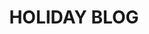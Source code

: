 ---
title: HOLIDAY BLOG
hero:
  title: HOLIDAY
  desc: 深圳人天天就想着怎么搞钱 🤑
  actions:
    - text: 进去看看
      link: /practice
features:
  - icon: https://gw.alipayobjects.com/zos/bmw-prod/d60657df-0822-4631-9d7c-e7a869c2f21c/k79dmz3q_w126_h126.png
    title: 架构
    desc: 前端架构的修行路上
  - icon: https://gw.alipayobjects.com/zos/bmw-prod/b8570f4d-c1b1-45eb-a1da-abff53159967/kj9t990h_w144_h144.png
    title: 信念
    desc: 行到水穷处，坐看云起时。
  - icon: https://gw.alipayobjects.com/zos/bmw-prod/881dc458-f20b-407b-947a-95104b5ec82b/k79dm8ih_w144_h144.png
    title: 理财
    desc: 境界初级韭菜层
footer: MIT Licensed | Copyright © 2018-present kangchangyuan
---